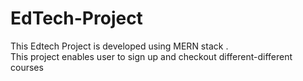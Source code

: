 # EdTech-Project
This Edtech Project is developed using MERN stack . <br>
This project enables user to sign up and checkout different-different courses
